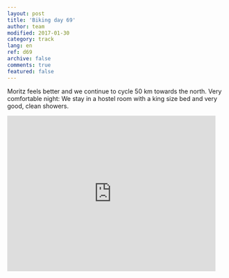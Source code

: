 ```yaml
---   
layout: post 
title: 'Biking day 69'  
author: team 
modified: 2017-01-30
category: track 
lang: en 
ref: d69
archive: false 
comments: true 
featured: false 
--- 
```


 Moritz feels better and we continue to cycle 50 km towards the north. Very comfortable night: We stay in a hostel room with a king size bed and very good, clean showers.                                                                                                                                                                                                                    

<iframe width='480' height='360' src='http://track-kit.net/maps_s3/?v=embed&track=235126.gpx' frameborder='0' allowfullscreen></iframe>